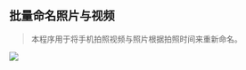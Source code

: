 ## 批量命名照片与视频

> 本程序用于将手机拍照视频与照片根据拍照时间来重新命名。

![](https://github.com/wowmarcomei/RenameVideosImages/blob/master/RenameVideosImages.gif)

